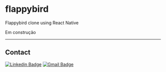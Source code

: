 # flappybird
Flappybird clone using React Native

Em construção

------

## Contact

[![Linkedin Badge](https://img.shields.io/badge/-Jardel-blue?style=flat-square&logo=Linkedin&logoColor=white&link=https://www.linkedin.com/in/jardel-urban-906519199/)](https://www.linkedin.com/in/jardel-urban-906519199/)
[![Gmail Badge](https://img.shields.io/badge/-jardelurban3@gmail.com-c14438?style=flat-square&logo=Gmail&logoColor=white&link=mailto:jardelurban3@gmail.com)](mailto:jardelurban3@gmail.com)
